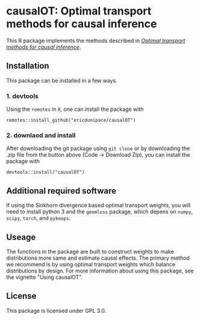 # causalOT: Optimal transport methods for causal inference

This R package implements the methods described in [*Optimal transport methods for causal inference*](http://arxiv.org/abs/2109.01991).

## Installation
This package can be installed in a few ways.

### 1. devtools
Using the `remotes` in `R`, one can install the package with 
```
remotes::install_github("ericdunipace/causalOT")
```

### 2. downlaod and install
After downloading the git package using `git clone` or by downloading the .zip file from the button above (Code -> Download Zip), you can install the package with
```
devtools::install("causalOT")
```

## Additional required software
If using the Sinkhorn divergence based optimal transport weights, you will need to install python 3 and the `geomloss` package, which depens on `numpy`, `scipy`, `torch`, and `pykeops`.

## Useage
The functions in the package are built to construct weights to make distributions more same and estimate causal effects. The primary method we recommend is by using optimal transport weights which balance distributions by design. For more information about using this package, see the vignette "Using causalOT".

## License
This package is licensed under GPL 3.0.

